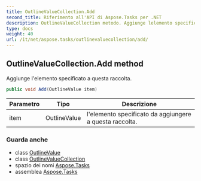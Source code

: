 ```yaml
---
title: OutlineValueCollection.Add
second_title: Riferimento all'API di Aspose.Tasks per .NET
description: OutlineValueCollection metodo. Aggiunge lelemento specificato a questa raccolta.
type: docs
weight: 40
url: /it/net/aspose.tasks/outlinevaluecollection/add/
---
```

## OutlineValueCollection.Add method

Aggiunge l'elemento specificato a questa raccolta.

```csharp
public void Add(OutlineValue item)
```

| Parametro | Tipo | Descrizione |
| --- | --- | --- |
| item | OutlineValue | l'elemento specificato da aggiungere a questa raccolta. |

### Guarda anche

* class [OutlineValue](../../outlinevalue/)
* class [OutlineValueCollection](../)
* spazio dei nomi [Aspose.Tasks](../../outlinevaluecollection/)
* assemblea [Aspose.Tasks](../../../)


